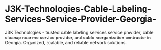 # J3K-Technologies-Cable-Labeling-Services-Service-Provider-Georgia-
J3K Technologies - trusted cable labeling services service provider, cable cleanup near me service provider, and cable reorganization contractor in Georgia. Organized, scalable, and reliable network solutions.
